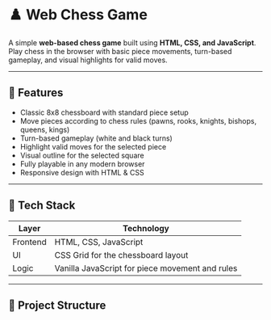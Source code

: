 # ♟️ Web Chess Game

A simple **web-based chess game** built using **HTML, CSS, and JavaScript**.  
Play chess in the browser with basic piece movements, turn-based gameplay, and visual highlights for valid moves.

---

## 🚀 Features

- Classic 8x8 chessboard with standard piece setup  
- Move pieces according to chess rules (pawns, rooks, knights, bishops, queens, kings)  
- Turn-based gameplay (white and black turns)  
- Highlight valid moves for the selected piece  
- Visual outline for the selected square  
- Fully playable in any modern browser  
- Responsive design with HTML & CSS  

---

## 🧩 Tech Stack

| Layer | Technology |
|--------|------------|
| Frontend | HTML, CSS, JavaScript |
| UI | CSS Grid for the chessboard layout |
| Logic | Vanilla JavaScript for piece movement and rules |

---

## 📂 Project Structure

